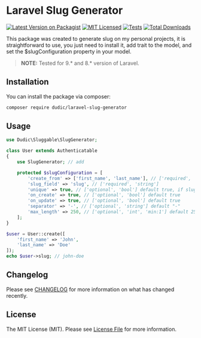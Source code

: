 
# Laravel Slug Generator 

[![Latest Version on Packagist](https://img.shields.io/packagist/v/dudic/laravel-slug-generator.svg?style=flat-square)](https://packagist.org/packages/dudic/laravel-slug-generator)
[![MIT Licensed](https://img.shields.io/badge/license-MIT-brightgreen.svg?style=flat-square)](LICENSE.md)
[![Tests](https://github.com/LazarDudic/laravel-slug-generator/actions/workflows/test.yml/badge.svg)](https://github.com/LazarDudic/laravel-slug-generator/actions/workflows/test.yml)
[![Total Downloads](https://img.shields.io/packagist/dt/dudic/laravel-slug-generator.svg?style=flat-square)](https://packagist.org/packages/dudic/laravel-slug-generator)



This package was created to generate slug on my personal projects, it is straightforward to use, you just need to install it, add trait to the model, and set the $slugConfiguration property in your model.

> **NOTE:** Tested for 9.* and 8.* version of Laravel. 

## Installation

You can install the package via composer:

```bash
composer require dudic/laravel-slug-generator
```

## Usage

```php
use Dudic\Sluggable\SlugGenerator;

class User extends Authenticatable
{
    use SlugGenerator; // add

    protected $slugConfiguration = [
        'create_from' => ['first_name', 'last_name'], // ['required', 'array']
        'slug_field' => 'slug', // ['required', 'string']
        'unique' => true, // ['optional', 'bool'] default true, if slug exist unique will add at end '-1' or any next number which will make unique slug
        'on_create' => true, // ['optional', 'bool'] default true
        'on_update' => true, // ['optional', 'bool'] default true
        'separator' => '-', // ['optional', 'string'] default "-"
        'max_length' => 250, // ['optional', 'int', 'min:1'] default 250, if not unique can exice exceed 250 
    ];
}

$user = User::create([
    'first_name' => 'John',
    'last_name' => 'Doe'
]);
echo $user->slug; // john-doe
```

## Changelog

Please see [CHANGELOG](CHANGELOG.md) for more information on what has changed recently.


## License

The MIT License (MIT). Please see [License File](LICENSE.md) for more information.
